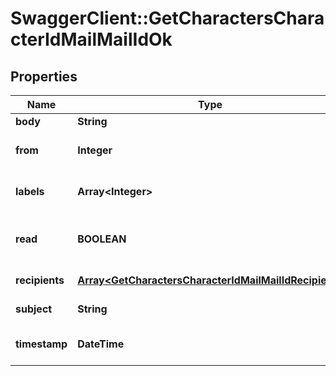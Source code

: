 # SwaggerClient::GetCharactersCharacterIdMailMailIdOk

## Properties
Name | Type | Description | Notes
------------ | ------------- | ------------- | -------------
**body** | **String** | Mail&#39;s body | [optional] 
**from** | **Integer** | From whom the mail was sent | [optional] 
**labels** | **Array&lt;Integer&gt;** | Labels attached to the mail | [optional] 
**read** | **BOOLEAN** | Whether the mail is flagged as read | [optional] 
**recipients** | [**Array&lt;GetCharactersCharacterIdMailMailIdRecipient&gt;**](GetCharactersCharacterIdMailMailIdRecipient.md) | Recipients of the mail | [optional] 
**subject** | **String** | Mail subject | [optional] 
**timestamp** | **DateTime** | When the mail was sent | [optional] 


